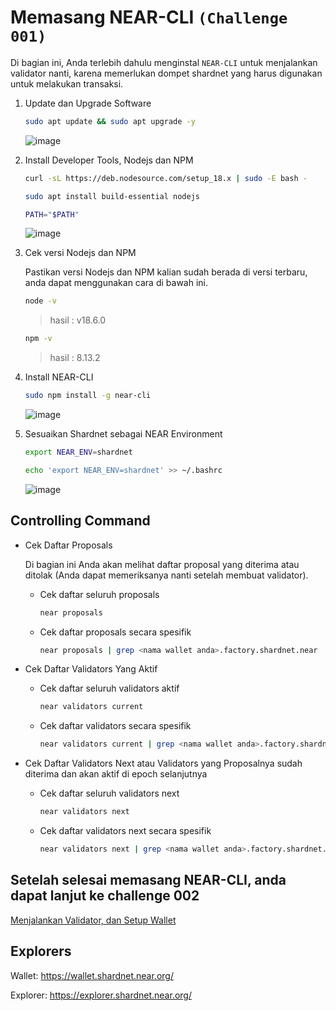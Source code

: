 # Memasang NEAR-CLI `(Challenge 001)`

Di bagian ini, Anda terlebih dahulu menginstal `NEAR-CLI` untuk menjalankan validator nanti, karena memerlukan dompet shardnet yang harus digunakan untuk melakukan transaksi.

1. Update dan Upgrade Software

    ```bash
    sudo apt update && sudo apt upgrade -y
    ```

    ![image](https://user-images.githubusercontent.com/100946299/180929617-adde64f6-1781-4db7-bdfd-1be32829496d.png)


2. Install Developer Tools, Nodejs dan NPM

    ```bash
    curl -sL https://deb.nodesource.com/setup_18.x | sudo -E bash -  

    sudo apt install build-essential nodejs

    PATH="$PATH"
    ```
    
    ![image](https://user-images.githubusercontent.com/100946299/180929753-38797e51-b239-4590-b9e6-3eb5bf1c1a23.png)


    
3. Cek versi Nodejs dan NPM
    
    Pastikan versi Nodejs dan NPM kalian sudah berada di versi terbaru, anda dapat menggunakan cara di bawah ini.

    ```bash
    node -v
    ```
     > hasil : v18.6.0

    ```bash
    npm -v
    ```
     > hasil : 8.13.2

    
4. Install NEAR-CLI
    
    ```bash
    sudo npm install -g near-cli
    ```
    
    ![image](https://user-images.githubusercontent.com/100946299/180929815-f4fdb3bd-10ac-44f6-a0ae-2f613a50e472.png)

    
5. Sesuaikan Shardnet sebagai NEAR Environment 

    ```bash
    export NEAR_ENV=shardnet
    ```


    ```bash
    echo 'export NEAR_ENV=shardnet' >> ~/.bashrc
    ```
    
    ![image](https://user-images.githubusercontent.com/100946299/180929925-6910e207-5531-4e65-a842-e428b565aff6.png)


    
## Controlling Command

- Cek Daftar Proposals
    
    Di bagian ini Anda akan melihat daftar proposal yang diterima atau ditolak (Anda dapat memeriksanya nanti setelah membuat validator).
    
    - Cek daftar seluruh proposals
    
        ```bash
        near proposals
        ```
        
    - Cek daftar proposals secara spesifik

        ```bash
        near proposals | grep <nama wallet anda>.factory.shardnet.near
        ```
        
- Cek Daftar Validators Yang Aktif
    
    - Cek daftar seluruh validators aktif
    
        ```bash
        near validators current
        ```
        
    - Cek daftar validators secara spesifik

        ```bash
        near validators current | grep <nama wallet anda>.factory.shardnet.near
        ```
- Cek Daftar Validators Next atau  Validators yang Proposalnya sudah diterima dan akan aktif di epoch selanjutnya
    
    - Cek daftar seluruh validators next
    
        ```bash
        near validators next
        ```
        
    - Cek daftar validators next secara spesifik

        ```bash
        near validators next | grep <nama wallet anda>.factory.shardnet.near
        ```


## Setelah selesai memasang NEAR-CLI, anda dapat lanjut ke challenge 002

[Menjalankan Validator, dan Setup Wallet](https://github.com/cbjohnson90/Testnet-Guides/blob/main/NEAR-StakeWars-III/Tasks/task-002.md)

## Explorers
Wallet: https://wallet.shardnet.near.org/

Explorer: https://explorer.shardnet.near.org/
